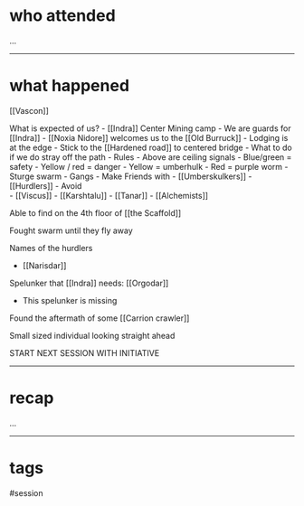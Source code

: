 # who attended

...

---
# what happened

[[Vascon]]

What is expected of us?
	- [[Indra]] Center Mining camp
	- We are guards for [[Indra]]
	- [[Noxia Nidore]] welcomes us to the [[Old Burruck]]
	- Lodging is at the edge
	- Stick to the [[Hardened road]] to centered bridge
		- What to do if we do stray off the path
	- Rules
		- Above are ceiling signals
			- Blue/green = safety
			- Yellow / red = danger
				- Yellow = umberhulk
				- Red = purple worm
			- Sturge swarm
		- Gangs
			- Make Friends with
				- [[Umberskulkers]]
				- [[Hurdlers]]
			- Avoid			
				- [[Viscus]]
				- [[Karshtalu]]
				- [[Tanar]]
				- [[Alchemists]]

Able to find on the 4th floor of [[the Scaffold]]

Fought swarm until they fly away

Names of the hurdlers
- [[Narisdar]]

Spelunker that [[Indra]] needs: [[Orgodar]]
- This spelunker is missing

Found the aftermath of some [[Carrion crawler]]

Small sized individual looking straight ahead

START NEXT SESSION WITH INITIATIVE

---
# recap

...

---
# tags

#session
